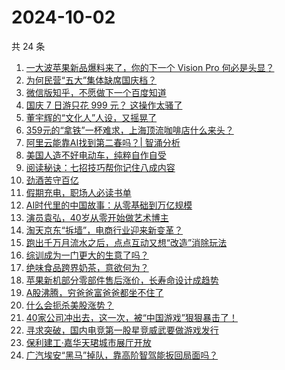 # 2024-10-02

共 24 条

<!-- BEGIN 36KR -->
<!-- 最后更新时间 2024-10-02 01:01:13 +0800 -->
1. [一大波苹果新品爆料来了，你的下一个 Vision Pro 何必是头显？](https://36kr.com/p/2972397481644292)
1. [为何民营“五大”集体缺席国庆档？](https://36kr.com/p/2972685859836165)
1. [微信版知乎，不愿做下一个百度知道](https://36kr.com/p/2972598512328325)
1. [国庆 7 日游只花 999 元？ 这操作太骚了](https://36kr.com/p/2972645036626182)
1. [董宇辉的“文化人”人设，又摇晃了](https://36kr.com/p/2972654919294857)
1. [359元的“拿铁”一杯难求，上海顶流咖啡店什么来头？](https://36kr.com/p/2973282972324098)
1. [阿里云能靠AI找到第二春吗？| 智涌分析](https://36kr.com/p/2972455151243267)
1. [美国人造不好电动车，纯粹自作自受](https://36kr.com/p/2965424211415040)
1. [阅读秘诀：七招技巧帮你记住八成内容](https://36kr.com/p/2962738040066304)
1. [劲酒苦守百亿](https://36kr.com/p/2972533416743168)
1. [假期充电，职场人必读书单](https://36kr.com/p/2972137627635974)
1. [AI时代里的中国故事：从零基础到万亿规模](https://36kr.com/p/2973408918720773)
1. [演员袁弘，40岁从零开始做艺术博主](https://36kr.com/p/2972364770365446)
1. [淘天京东“拆墙”，电商行业迎来新变革？](https://36kr.com/p/2972656497201160)
1. [跑出千万月流水之后，点点互动又想“改造”消除玩法](https://36kr.com/p/2972621179621636)
1. [综训成为一门更大的生意了吗？](https://36kr.com/p/2972577245958401)
1. [绝味食品跨界奶茶，意欲何为？](https://36kr.com/p/2972581014769920)
1. [苹果新机部分零部件售后涨价，长寿命设计成趋势](https://36kr.com/p/2972501496271107)
1. [A股沸腾，穷爸爸富爸爸都坐不住了](https://36kr.com/p/2973145907699329)
1. [什么会扼杀美股涨势？](https://36kr.com/p/2972568118776073)
1. [40家公司冲出去，这一次，被“中国游戏”狠狠暴击了！](https://36kr.com/p/2972541871165697)
1. [寻求突破，国内电竞第一股星竞威武要做游戏发行](https://36kr.com/p/2972501209272326)
1. [保利建工·嘉华天珺城市展厅开放](https://36kr.com/p/2974044535001350)
1. [广汽埃安“黑马”掉队，靠高阶智驾能扳回局面吗？](https://36kr.com/p/2972530022162056)
<!-- END 36KR -->